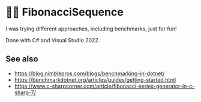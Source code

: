 # 🕵️‍♂️ FibonacciSequence

I was trying different approaches, including benchmarks, just for fun!

Done with C# and Visual Studio 2022.

## See also
- https://blog.nimblepros.com/blogs/benchmarking-in-dotnet/
- https://benchmarkdotnet.org/articles/guides/getting-started.html
- https://www.c-sharpcorner.com/article/fibonacci-series-generator-in-c-sharp-7/
